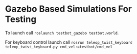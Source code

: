 Gazebo Based Simulations For Testing
====================================

To launch call `roslaunch testbot_gazebo testbot.world`.

For keyboard control launch call `rosrun teleop_twist_keyboard teleop_twist_keyboard.py cmd_vel:=testbot/cmd_vel`
